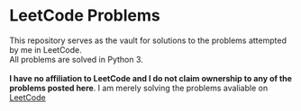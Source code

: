 # LeetCode Problems

This repository serves as the vault for solutions to the problems attempted by me in LeetCode.<br/>
All problems are solved in Python 3.
<br/><br/>
**I have no affiliation to LeetCode and I do not claim ownership to any of the problems posted here**. I am merely solving the problems avaliable on [LeetCode](https://leetcode.com)
